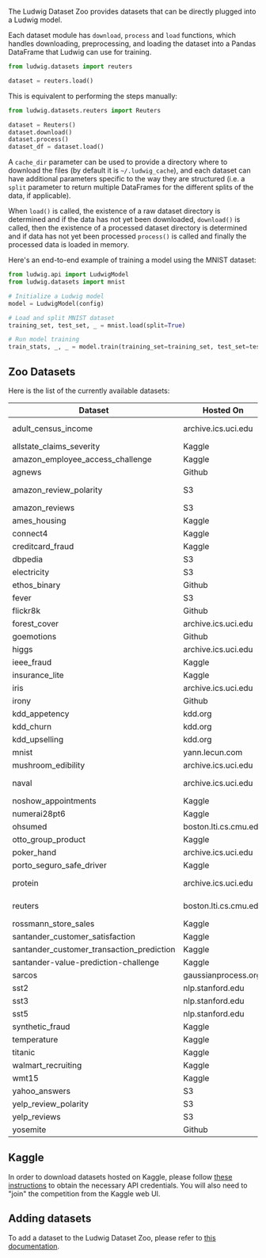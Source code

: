 The Ludwig Dataset Zoo provides datasets that can be directly plugged into a Ludwig model.

Each dataset module has `download`, `process` and `load` functions, which
handles downloading, preprocessing, and loading the dataset into a Pandas
DataFrame that Ludwig can use for training.

```python
from ludwig.datasets import reuters

dataset = reuters.load()
```

This is equivalent to performing the steps manually:

```python
from ludwig.datasets.reuters import Reuters

dataset = Reuters()
dataset.download()
dataset.process()
dataset_df = dataset.load()
```

A `cache_dir` parameter can be used to provide a directory where to download the
files (by default it is `~/.ludwig_cache`), and each dataset can have additional
parameters specific to the way they are structured (i.e. a `split` parameter to
return multiple DataFrames for the different splits of the data, if applicable).

When `load()` is called, the existence of a raw dataset directory is determined
and if the data has not yet been downloaded, `download()` is called, then the
existence of a processed dataset directory is determined and if data has not yet
been processed `process()` is called and finally the processed data is loaded in
memory.

Here's an end-to-end example of training a model using the MNIST dataset:

```python
from ludwig.api import LudwigModel
from ludwig.datasets import mnist

# Initialize a Ludwig model
model = LudwigModel(config)

# Load and split MNIST dataset
training_set, test_set, _ = mnist.load(split=True)

# Run model training
train_stats, _, _ = model.train(training_set=training_set, test_set=test_set, model_name="mnist_model")
```

## Zoo Datasets

Here is the list of the currently available datasets:

| Dataset                                   | Hosted On             | Description                                                                                      |
| ----------------------------------------- | --------------------- | ------------------------------------------------------------------------------------------------ |
| adult_census_income                       | archive.ics.uci.edu   | <https://archive.ics.uci.edu/ml/datasets/adult>. Whether a person makes over $50K a year or not. |
| allstate_claims_severity                  | Kaggle                | <https://www.kaggle.com/c/allstate-claims-severity>                                              |
| amazon_employee_access_challenge                  | Kaggle                | <https://www.kaggle.com/c/amazon-employee-access-challenge>                                              |
| agnews                                    | Github                | <https://search.r-project.org/CRAN/refmans/textdata/html/dataset_ag_news.html>                   |
| amazon_review_polarity                    | S3                    | <https://paperswithcode.com/sota/sentiment-analysis-on-amazon-review-polarity>                   |
| amazon_reviews                            | S3                    | <https://s3.amazonaws.com/amazon-reviews-pds/readme.html>                                        |
| ames_housing                              | Kaggle                | <https://www.kaggle.com/c/ames-housing-data>                                                     |
| connect4                                  | Kaggle                | <https://www.kaggle.com/c/connectx/discussion/124397>                                            |
| creditcard_fraud                                  | Kaggle                | <https://www.kaggle.com/datasets/mlg-ulb/creditcardfraud>                                            |
| dbpedia                                   | S3                    | <https://paperswithcode.com/dataset/dbpedia>                                                     |
| electricity                               | S3                    | Predict electricity demand from day of week and outside temperature.                             |
| ethos_binary                              | Github                | <https://github.com/huggingface/datasets/blob/master/datasets/ethos/README.md>                   |
| fever                                     | S3                    | <https://arxiv.org/abs/1803.05355>                                                               |
| flickr8k                                  | Github                | <https://www.kaggle.com/adityajn105/flickr8k>                                                    |
| forest_cover                              | archive.ics.uci.edu   | <https://archive.ics.uci.edu/ml/datasets/covertype>                                              |
| goemotions                                | Github                | <https://arxiv.org/abs/2005.00547>                                                               |
| higgs                                     | archive.ics.uci.edu   | <https://archive.ics.uci.edu/ml/datasets/HIGGS>                                                  |
| ieee_fraud                                | Kaggle                | <https://www.kaggle.com/c/ieee-fraud-detection>                                                  |
| insurance_lite                            | Kaggle                | <https://www.kaggle.com/infernape/fast-furious-and-insured>                                      |
| iris                                      | archive.ics.uci.edu   | <https://archive.ics.uci.edu/ml/datasets/iris>                                                   |
| irony                                     | Github                | <https://github.com/bwallace/ACL-2014-irony>                                                     |
| kdd_appetency                             | kdd.org               | <https://www.kdd.org/kdd-cup/view/kdd-cup-2009/Data>                                             |
| kdd_churn                                 | kdd.org               | <https://www.kdd.org/kdd-cup/view/kdd-cup-2009/Data>                                             |
| kdd_upselling                             | kdd.org               | <https://www.kdd.org/kdd-cup/view/kdd-cup-2009/Data>                                             |
| mnist                                     | yann.lecun.com        | <http://yann.lecun.com/exdb/mnist/>                                                              |
| mushroom_edibility                        | archive.ics.uci.edu   | <https://archive.ics.uci.edu/ml/datasets/mushroom>                                               |
| naval                                     | archive.ics.uci.edu   | <https://dataverse.harvard.edu/dataset.xhtml?persistentId=doi:10.7910/DVN/24098>                 |
| noshow_appointments                                     | Kaggle   | <https://www.kaggle.com/datasets/joniarroba/noshowappointments>                 |
| numerai28pt6                              | Kaggle                | <https://www.kaggle.com/numerai/encrypted-stock-market-data-from-numerai>                        |
| ohsumed                                   | boston.lti.cs.cmu.edu | <https://paperswithcode.com/dataset/ohsumed>                                                     |
| otto_group_product                        | Kaggle                | <https://www.kaggle.com/c/otto-group-product-classification-challenge>                           |
| poker_hand                                | archive.ics.uci.edu   | <https://archive.ics.uci.edu/ml/datasets/Poker+Hand>                                             |
| porto_seguro_safe_driver                  | Kaggle                | <https://www.kaggle.com/c/porto-seguro-safe-driver-prediction>                                   |
| protein                                   | archive.ics.uci.edu   | <https://bmcbioinformatics.biomedcentral.com/articles/10.1186/s12859-019-2932-0>                 |
| reuters                                   | boston.lti.cs.cmu.edu | <https://archive.ics.uci.edu/ml/datasets/reuters-21578+text+categorization+collection>           |
| rossmann_store_sales                      | Kaggle                | <https://www.kaggle.com/c/rossmann-store-sales>                                                  |
| santander_customer_satisfaction           | Kaggle                | <https://www.kaggle.com/c/santander-customer-satisfaction>                                       |
| santander_customer_transaction_prediction | Kaggle                | <https://www.kaggle.com/c/santander-customer-transaction-prediction>                             |
| santander-value-prediction-challenge      | Kaggle                | <https://www.kaggle.com/c/santander-value-prediction-challenge>                                  |
| sarcos                                    | gaussianprocess.org   | <http://www.gaussianprocess.org/gpml/data/>                                                      |
| sst2                                      | nlp.stanford.edu      | <https://paperswithcode.com/dataset/sst>                                                         |
| sst3                                      | nlp.stanford.edu      | Merging very negative and negative, and very positive and positive classes.                      |
| sst5                                      | nlp.stanford.edu      | <https://paperswithcode.com/dataset/sst>                                                         |
| synthetic_fraud                           | Kaggle                | <https://www.kaggle.com/ealaxi/paysim1>                                                          |
| temperature                               | Kaggle                | <https://www.kaggle.com/selfishgene/historical-hourly-weather-data>                              |
| titanic                                   | Kaggle                | <https://www.kaggle.com/c/titanic>                                                               |
| walmart_recruiting                        | Kaggle                | <https://www.kaggle.com/c/walmart-recruiting-store-sales-forecasting>                            |
| wmt15                                     | Kaggle                | <https://www.kaggle.com/dhruvildave/en-fr-translation-dataset>                                   |
| yahoo_answers                             | S3                    | Question classification.                                                                         |
| yelp_review_polarity                      | S3                    | <https://www.yelp.com/dataset>. Predict the polarity or sentiment of a yelp review.              |
| yelp_reviews                              | S3                    | <https://www.yelp.com/dataset>                                                                   |
| yosemite                                  | Github                | <https://www.kaggle.com/balraj98/summer2winter-yosemite>                                         |

## Kaggle

In order to download datasets hosted on Kaggle, please follow [these
instructions](https://github.com/Kaggle/kaggle-api#api-credentials) to obtain
the necessary API credentials. You will also need to "join" the competition from
the Kaggle web UI.

## Adding datasets

To add a dataset to the Ludwig Dataset Zoo, please refer to [this
documentation](../../../developer_guide/add_a_dataset).
